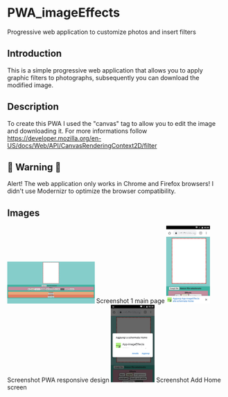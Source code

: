 # PWA_imageEffects
Progressive web application to customize photos and insert filters

<h2> Introduction </h2>
This is a simple progressive web application that allows you to apply graphic filters to photographs, subsequently you can download the modified image.

<h2> Description</h2>


To create this PWA I used the "canvas" tag to allow you to edit the image and downloading it.
For more informations follow https://developer.mozilla.org/en-US/docs/Web/API/CanvasRenderingContext2D/filter

<h2>&#x1F53A; Warning &#x1F53A; </h2>
Alert! The web application only works in Chrome and Firefox browsers!
I didn't use Modernizr to optimize the browser compatibility.

<h2> Images </h2>

<img src="screenshot/screenshot1.jpg" width="40%">
Screenshot 1 main page
<img src="screenshot/screenshot5.jpg" width="20%">
Screenshot PWA responsive design
<img src="screenshot/screenshot6.jpg" width="20%">
Screenshot Add Home screen
